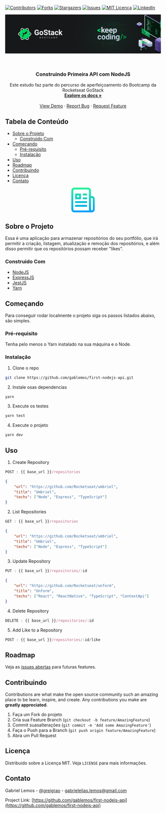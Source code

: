 <!-- PROJECT SHIELDS -->
<!--
*** I'm using markdown "reference style" links for readability.
*** Reference links are enclosed in brackets [ ] instead of parentheses ( ).
*** See the bottom of this document for the declaration of the reference variables
*** for contributors-url, forks-url, etc. This is an optional, concise syntax you may use.
*** https://www.markdownguide.org/basic-syntax/#reference-style-links
-->
[![Contributors][contributors-shield]][contributors-url]
[![Forks][forks-shield]][forks-url]
[![Stargazers][stars-shield]][stars-url]
[![Issues][issues-shield]][issues-url]
[![MIT Licença][license-shield]][license-url]
[![LinkedIn][linkedin-shield]][linkedin-url]



[![Product Name Screen Shot][product-screenshot]]()
<!-- PROJECT LOGO -->
<br />
<p align="center">
  

  <h3 align="center">Construindo Primeira API com NodeJS</h3>

  <p align="center">
    Este estudo faz parte do percurso de aperfeiçoamento do Bootcamp da Rocketseat GoStack
    <br />
    <a href="https://github.com/gablemos/first-nodejs-api"><strong>Explore os docs »</strong></a>
    <br />
    <br />
    <a href="https://github.com/gablemos/first-nodejs-api">View Demo</a>
    ·
    <a href="https://github.com/gablemos/first-nodejs-api/issues">Report Bug</a>
    ·
    <a href="https://github.com/gablemos/first-nodejs-api/issues">Request Feature</a>
  </p>
</p>



<!-- TABLE OF CONTENTS -->
## Tabela de Conteúdo

* [Sobre o Projeto](#sobre-o-projeto)
  * [Construido Com](#construido-com)
* [Começando](#começando)
  * [Pré-requisito](#pré-requisito)
  * [Instalação](#instalação)
* [Uso](#uso)
* [Roadmap](#roadmap)
* [Contribuindo](#contribuindo)
* [Licença](#licença)
* [Contato](#contato)

<p align="center">
<a href="https://github.com/gablemos/first-nodejs-api">
    <img src="images/logo.png" alt="Logo" width="80" height="80">
  </a>
</p>

<!-- Sobre o Projeto -->
## Sobre o Projeto


Essa é uma aplicação para armazenar repositórios do seu portfólio, que irá permitir a criação, listagem, atualização e remoção dos repositórios, e além disso permitir que os repositórios possam receber "likes".


### Construido Com

* [NodeJS](https://nodejs.org/en/)
* [ExpressJS](https://expressjs.com/pt-br/)
* [JestJS](https://jestjs.io)
* [Yarn](https://yarnpkg.com)



<!-- Começando -->
## Começando

Para conseguir rodar localmente o projeto siga os passos listados abaixo, são simples.

### Pré-requisito

Tenha pelo menos o Yarn instalado na sua máquina e o Node.


### Instalação
 
1. Clone o repo
```sh
git clone https://github.com/gablemos/first-nodejs-api.git
```
2. Instale osas dependencias
```sh
yarn
```
3. Execute os testes
```sh
yarn test
```
4. Execute o projeto
```sh
yarn dev
```



<!-- USAGE EXAMPLES -->
## Uso

1. Create Repository
```js
POST : {{ base_url }}/repositories
```
```json
{
	"url": "https://github.com/Rocketseat/umbriel",
	"title": "Umbriel",
	"techs": ["Node", "Express", "TypeScript"]
}
```
2. List Repositories
```js
GET : {{ base_url }}/repositories
```
```json
{
	"url": "https://github.com/Rocketseat/umbriel",
	"title": "Umbriel",
	"techs": ["Node", "Express", "TypeScript"]
}
```
3. Update Repository
```js
PUT : {{ base_url }}/repositories/:id
```
```json
{
	"url": "https://github.com/Rocketseat/unform",
	"title": "Unform",
	"techs": ["React", "ReactNative", "TypeScript", "ContextApi"]
}
```
4. Delete Repository
```js
DELETE : {{ base_url }}/repositories/:id
```
5. Add Like to a Repository
```js
POST : {{ base_url }}/repositories/:id/like
```


<!-- ROADMAP -->
## Roadmap

Veja as [issues abertas](https://github.com/gablemos/first-nodejs-api/issues) para futuras features.



<!-- CONTRIBUTING -->
## Contribuindo

Contributions are what make the open source community such an amazing place to be learn, inspire, and create. Any contributions you make are **greatly appreciated**.

1. Faça um Fork do projeto
2. Cria sua Feature Branch (`git checkout -b feature/AmazingFeature`)
3. Commit suasalterações (`git commit -m 'Add some AmazingFeature'`)
4. Faça o Push para a Branch (`git push origin feature/AmazingFeature`)
5. Abra um Pull Request



<!-- LICENSE -->
## Licença

Distribuido sobre a Licença MIT. Veja `LICENSE` para mais informações.



<!-- CONTACT -->
## Contato

Gabriel Lemos - [@greigrao](https://www.instagram.com/greigrao/) - gabrielelias.lemos@gmail.com

Project Link: [https://github.com/gablemos/first-nodejs-api](https://github.com/gablemos/first-nodejs-api)






<!-- MARKDOWN LINKS & IMAGES -->
<!-- https://www.markdownguide.org/basic-syntax/#reference-style-links -->
[contributors-shield]: https://img.shields.io/github/contributors/gablemos/first-nodejs-api.svg?style=flat-square
[contributors-url]: https://github.com/gablemos/first-nodejs-api/graphs/contributors
[forks-shield]: https://img.shields.io/github/forks/gablemos/first-nodejs-api.svg?style=flat-square
[forks-url]: https://github.com/gablemos/first-nodejs-api/network/members
[stars-shield]: https://img.shields.io/github/stars/gablemos/first-nodejs-api.svg?style=flat-square
[stars-url]: https://github.com/gablemos/first-nodejs-api/stargazers
[issues-shield]: https://img.shields.io/github/issues/gablemos/first-nodejs-api.svg?style=flat-square
[issues-url]: https://github.com/gablemos/first-nodejs-api/issues
[license-shield]: https://img.shields.io/github/license/gablemos/first-nodejs-api.svg?style=flat-square
[license-url]: https://github.com/gablemos/first-nodejs-api/blob/master/LICENSE.txt
[linkedin-shield]: https://img.shields.io/badge/-LinkedIn-black.svg?style=flat-square&logo=linkedin&colorB=555
[linkedin-url]: https://linkedin.com/in/lemosgabriel
[product-screenshot]: images/screenshot.png
